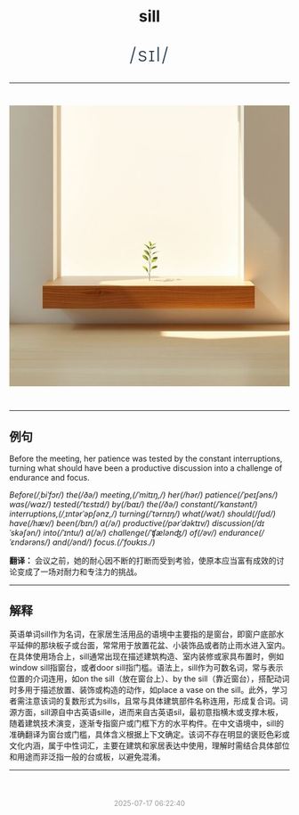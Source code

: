 <div align="center">

# sill

<div style="margin: 30px 0;">
<h1 style="font-size: 2.5em; font-weight: 300; letter-spacing: 2px; margin: 0; color: #2c3e50;">
/sɪl/
</h1>
</div>

</div>

---

<div align="center" style="margin: 40px 0;">

![sill](images/sill.png)

</div>

---

## 例句

Before the meeting, her patience was tested by the constant interruptions, turning what should have been a productive discussion into a challenge of endurance and focus.

*Before(/ˌbiˈfɔr/) the(/ðə/) meeting,(/ˈmitɪŋ,/) her(/hər/) patience(/ˈpeɪʃəns/) was(/wɑz/) tested(/ˈtɛstɪd/) by(/baɪ/) the(/ðə/) constant(/ˈkɑnstənt/) interruptions,(/ˌɪntərˈəpʃənz,/) turning(/ˈtərnɪŋ/) what(/wət/) should(/ʃʊd/) have(/hæv/) been(/bɪn/) a(/ə/) productive(/pərˈdəktɪv/) discussion(/dɪˈskəʃən/) into(/ˈɪntu/) a(/ə/) challenge(/ˈʧælənʤ/) of(/əv/) endurance(/ˈɛndərəns/) and(/ənd/) focus.(/ˈfoʊkɪs./)*

**翻译：** 会议之前，她的耐心因不断的打断而受到考验，使原本应当富有成效的讨论变成了一场对耐力和专注力的挑战。

---

## 解释

英语单词sill作为名词，在家居生活用品的语境中主要指的是窗台，即窗户底部水平延伸的那块板子或台面，常常用于放置花盆、小装饰品或者防止雨水进入室内。在具体使用场合上，sill通常出现在描述建筑构造、室内装修或家具布置时，例如window sill指窗台，或者door sill指门槛。语法上，sill作为可数名词，常与表示位置的介词连用，如on the sill（放在窗台上）、by the sill（靠近窗台），搭配动词时多用于描述放置、装饰或构造的动作，如place a vase on the sill。此外，学习者需注意该词的复数形式为sills，且常与具体建筑部件名称连用，形成复合词。词源方面，sill源自中古英语sille，进而来自古英语sil，最初意指横木或支撑木板，随着建筑技术演变，逐渐专指窗户或门框下方的水平构件。在中文语境中，sill的准确翻译为窗台或门槛，具体含义根据上下文确定。该词不存在明显的褒贬色彩或文化内涵，属于中性词汇，主要在建筑和家居表达中使用，理解时需结合具体部位和用途而非泛指一般的台或板，以避免混淆。


---

<div align="center" style="margin-top: 50px;">
<small style="color: #999; font-size: 0.9em;">2025-07-17 06:22:40</small>
</div>
